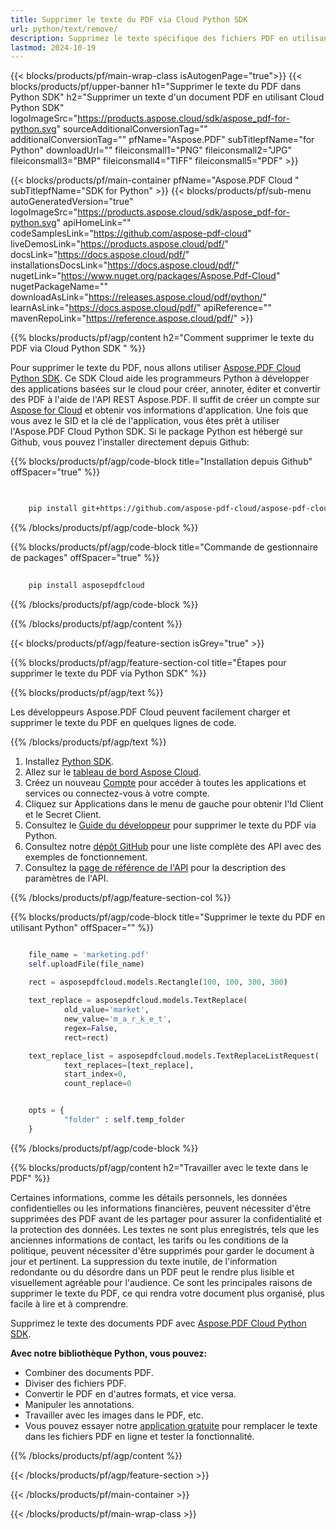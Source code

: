 ```yaml
---
title: Supprimer le texte du PDF via Cloud Python SDK
url: python/text/remove/
description: Supprimez le texte spécifique des fichiers PDF en utilisant Python avec Aspose.PDF Cloud SDK.
lastmod: 2024-10-19
---
```


{{< blocks/products/pf/main-wrap-class isAutogenPage="true">}}
{{< blocks/products/pf/upper-banner h1="Supprimer le texte du PDF dans Python SDK" h2="Supprimer un texte d'un document PDF en utilisant Cloud Python SDK" logoImageSrc="https://products.aspose.cloud/sdk/aspose_pdf-for-python.svg" sourceAdditionalConversionTag="" additionalConversionTag="" pfName="Aspose.PDF" subTitlepfName="for Python" downloadUrl="" fileiconsmall1="PNG" fileiconsmall2="JPG" fileiconsmall3="BMP" fileiconsmall4="TIFF" fileiconsmall5="PDF" >}}

{{< blocks/products/pf/main-container pfName="Aspose.PDF Cloud " subTitlepfName="SDK for Python" >}}
{{< blocks/products/pf/sub-menu autoGeneratedVersion="true" logoImageSrc="https://products.aspose.cloud/sdk/aspose_pdf-for-python.svg" apiHomeLink="" codeSamplesLink="https://github.com/aspose-pdf-cloud" liveDemosLink="https://products.aspose.cloud/pdf/" docsLink="https://docs.aspose.cloud/pdf/" installationsDocsLink="https://docs.aspose.cloud/pdf/" nugetLink="https://www.nuget.org/packages/Aspose.Pdf-Cloud" nugetPackageName="" downloadAsLink="https://releases.aspose.cloud/pdf/python/" learnAsLink="https://docs.aspose.cloud/pdf/" apiReference="" mavenRepoLink="https://reference.aspose.cloud/pdf/" >}}

{{% blocks/products/pf/agp/content h2="Comment supprimer le texte du PDF via Cloud Python SDK " %}}

Pour supprimer le texte du PDF, nous allons utiliser [Aspose.PDF Cloud Python SDK](https://products.aspose.cloud/pdf/python/). Ce SDK Cloud aide les programmeurs Python à développer des applications basées sur le cloud pour créer, annoter, éditer et convertir des PDF à l'aide de l'API REST Aspose.PDF. Il suffit de créer un compte sur [Aspose for Cloud](https://dashboard.aspose.cloud/#/apps) et obtenir vos informations d'application. Une fois que vous avez le SID et la clé de l'application, vous êtes prêt à utiliser l'Aspose.PDF Cloud Python SDK. Si le package Python est hébergé sur Github, vous pouvez l'installer directement depuis Github:

{{% blocks/products/pf/agp/code-block title="Installation depuis Github" offSpacer="true" %}}

```bash

     
    pip install git+https://github.com/aspose-pdf-cloud/aspose-pdf-cloud-python.git


```

{{% /blocks/products/pf/agp/code-block %}}

{{% blocks/products/pf/agp/code-block title="Commande de gestionnaire de packages" offSpacer="true" %}}

```bash
     
    pip install asposepdfcloud

```

{{% /blocks/products/pf/agp/code-block %}}

{{% /blocks/products/pf/agp/content %}}

{{< blocks/products/pf/agp/feature-section isGrey="true" >}}

{{% blocks/products/pf/agp/feature-section-col title="Étapes pour supprimer le texte du PDF via Python SDK" %}}

{{% blocks/products/pf/agp/text %}}

Les développeurs Aspose.PDF Cloud peuvent facilement charger et supprimer le texte du PDF en quelques lignes de code.

{{% /blocks/products/pf/agp/text %}}

1. Installez [Python SDK](https://pypi.org/project/asposepdfcloud/).
1. Allez sur le [tableau de bord Aspose Cloud](https://dashboard.aspose.cloud/).
1. Créez un nouveau [Compte](https://docs.aspose.cloud/display/storagecloud/Creating+and+Managing+Account) pour accéder à toutes les applications et services ou connectez-vous à votre compte.
1. Cliquez sur Applications dans le menu de gauche pour obtenir l'Id Client et le Secret Client.
1. Consultez le [Guide du développeur](https://docs.aspose.cloud/pdf/developer-guide/) pour supprimer le texte du PDF via Python.
1. Consultez notre [dépôt GitHub](https://github.com/aspose-pdf-cloud/aspose-pdf-cloud-python/) pour une liste complète des API avec des exemples de fonctionnement.
1. Consultez la [page de référence de l'API](https://reference.aspose.cloud/pdf/#/Document) pour la description des paramètres de l'API.

{{% /blocks/products/pf/agp/feature-section-col %}}

{{% blocks/products/pf/agp/code-block title="Supprimer le texte du PDF en utilisant Python" offSpacer="" %}}

```python

    file_name = 'marketing.pdf'
    self.uploadFile(file_name)
    
    rect = asposepdfcloud.models.Rectangle(100, 100, 300, 300)

    text_replace = asposepdfcloud.models.TextReplace(
            old_value='market',
            new_value='m_a_r_k_e_t',
            regex=False,
            rect=rect)

    text_replace_list = asposepdfcloud.models.TextReplaceListRequest(
            text_replaces=[text_replace],
            start_index=0,
            count_replace=0


    opts = {
            "folder" : self.temp_folder
    }
```

{{% /blocks/products/pf/agp/code-block %}}

{{% blocks/products/pf/agp/content h2="Travailler avec le texte dans le PDF" %}}

Certaines informations, comme les détails personnels, les données confidentielles ou les informations financières, peuvent nécessiter d'être supprimées des PDF avant de les partager pour assurer la confidentialité et la protection des données. Les textes ne sont plus enregistrés, tels que les anciennes informations de contact, les tarifs ou les conditions de la politique, peuvent nécessiter d'être supprimés pour garder le document à jour et pertinent.
La suppression du texte inutile, de l'information redondante ou du désordre dans un PDF peut le rendre plus lisible et visuellement agréable pour l'audience.
Ce sont les principales raisons de supprimer le texte du PDF, ce qui rendra votre document plus organisé, plus facile à lire et à comprendre.

Supprimez le texte des documents PDF avec [Aspose.PDF Cloud Python SDK](https://products.aspose.cloud/pdf/python/).

**Avec notre bibliothèque Python, vous pouvez:**

+ Combiner des documents PDF.
+ Diviser des fichiers PDF.
+ Convertir le PDF en d'autres formats, et vice versa.
+ Manipuler les annotations.
+ Travailler avec les images dans le PDF, etc.
+ Vous pouvez essayer notre [application gratuite](https://products.aspose.app/pdf/redaction) pour remplacer le texte dans les fichiers PDF en ligne et tester la fonctionnalité.

{{% /blocks/products/pf/agp/content %}}

{{< /blocks/products/pf/agp/feature-section >}}

{{< /blocks/products/pf/main-container >}}

{{< /blocks/products/pf/main-wrap-class >}}
